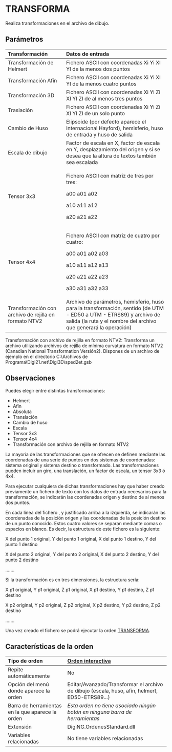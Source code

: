 # TRANSFORMA

Realiza transformaciones en el archivo de dibujo.

## Parámetros

<table>
  <thead>
    <tr>
      <th style="text-align:left">Transformaci&#xF3;n</th>
      <th style="text-align:left">Datos de entrada</th>
    </tr>
  </thead>
  <tbody>
    <tr>
      <td style="text-align:left">Transformaci&#xF3;n de Helmert</td>
      <td style="text-align:left">Fichero ASCII con coordenadas Xi Yi XI YI de la menos dos puntos</td>
    </tr>
    <tr>
      <td style="text-align:left">Transformaci&#xF3;n Af&#xED;n</td>
      <td style="text-align:left">Fichero ASCII con coordenadas Xi Yi XI YI de la menos cuatro puntos</td>
    </tr>
    <tr>
      <td style="text-align:left">Transformaci&#xF3;n 3D</td>
      <td style="text-align:left">Fichero ASCII con coordenadas Xi Yi Zi XI YI ZI de al menos tres puntos</td>
    </tr>
    <tr>
      <td style="text-align:left">Traslaci&#xF3;n</td>
      <td style="text-align:left">Fichero ASCII con coordenadas Xi Yi Zi XI YI ZI de un solo punto</td>
    </tr>
    <tr>
      <td style="text-align:left">Cambio de Huso</td>
      <td style="text-align:left">Elipsoide (por defecto aparece el Internacional Hayford), hemisferio,
        huso de entrada y huso de salida</td>
    </tr>
    <tr>
      <td style="text-align:left">Escala de dibujo</td>
      <td style="text-align:left">Factor de escala en X, factor de escala en Y, desplazamiento del origen
        y si se desea que la altura de textos tambi&#xE9;n sea escalada</td>
    </tr>
    <tr>
      <td style="text-align:left">Tensor 3x3</td>
      <td style="text-align:left">
        <p>Fichero ASCII con matriz de tres por tres:</p>
        <p>a00 a01 a02</p>
        <p>a10 a11 a12</p>
        <p>a20 a21 a22</p>
      </td>
    </tr>
    <tr>
      <td style="text-align:left">Tensor 4x4</td>
      <td style="text-align:left">
        <p>Fichero ASCII con matriz de cuatro por cuatro:</p>
        <p>a00 a01 a02 a03</p>
        <p>a10 a11 a12 a13</p>
        <p>a20 a21 a22 a23</p>
        <p>a30 a31 a32 a33</p>
      </td>
    </tr>
    <tr>
      <td style="text-align:left">Transformaci&#xF3;n con archivo de rejilla en formato NTV2</td>
      <td style="text-align:left">Archivo de par&#xE1;metros, hemisferio, huso para la transformaci&#xF3;n,
        sentido (de UTM - ED50 a UTM - ETRS89) y archivo de salida (la ruta y el
        nombre del archivo que generar&#xE1; la operaci&#xF3;n)</td>
    </tr>
  </tbody>
</table>

Transformación con archivo de rejilla en formato NTV2: Transforma un archivo utilizando archivos de rejilla de mínima curvatura en formato NTV2 \(Canadian National Transformation Versión2\). Dispones de un archivo de ejemplo en el directorio C:\Archivos de Programa\Digi21.net\Digi3D\sped2et.gsb

## Observaciones

Puedes elegir entre distintas transformaciones:

* Helmert
* Afin
* Absoluta
* Translación
* Cambio de huso
* Escala
* Tensor 3x3
* Tensor 4x4
* Transformación con archivo de rejilla en formato NTV2

La mayoría de las transformaciones que se ofrecen se definen mediante las coordenadas de una serie de puntos en dos sistemas de coordenadas: sistema original y sistema destino o transformado. Las transformaciones pueden incluir un giro, una translación, un factor de escala, un tensor 3x3 ó 4x4.

Para ejecutar cualquiera de dichas transformaciones hay que haber creado previamente un fichero de texto con los datos de entrada necesarios para la transformación, se indicarán las coordenadas origen y destino de al menos dos puntos.

En cada línea del fichero , y justificado arriba a la izquierda, se indicarán las coordenadas de la posición origen y las coordenadas de la posición destino de un punto conocido. Estos cuatro valores se separan mediante comas o espacios en blanco. Es decir, la estructura de este fichero es la siguiente:

X del punto 1 original, Y del punto 1 original, X del punto 1 destino, Y del punto 1 destino

X del punto 2 original, Y del punto 2 original, X del punto 2 destino, Y del punto 2 destino

.......

Si la transformación es en tres dimensiones, la estructura sería:

X p1 original, Y p1 original, Z p1 original, X p1 destino, Y p1 destino, Z p1 destino

X p2 original, Y p2 original, Z p2 original, X p2 destino, Y p2 destino, Z p2 destino

.......

Una vez creado el fichero se podrá ejecutar la orden [TRANSFORMA](/digi3d-net/referencia/ventana-de-dibujo/ordenes/t/TRANSFORMA.html).

## Características de la orden

| Tipo de orden | [Orden interactiva](transforma.md) |
| :--- | :--- |
| Repite automáticamente | No |
| Opción del menú donde aparece la orden | Editar/Avanzado/Transformar el archivo de dibujo \(escala, huso, afín, helmert, ED50-ETRS89...\) |
| Barra de herramientas en la que aparece la orden | _Esta orden no tiene asociado ningún botón en ninguna barra de herramientas_ |
| Extensión | DigiNG.OrdenesStandard.dll |
| Variables relacionadas | No tiene variables relacionadas |

